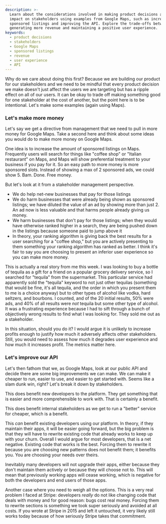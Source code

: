 ```yaml
---
description: >-
  Learn about the considerations involved in making product decisions and their
  impact on stakeholders using examples from Google Maps, such as increasing
  sponsored listings and improving the API. Explore the trade-offs between
  generating more revenue and maintaining a positive user experience.
keywords:
  - product decisions
  - stakeholders
  - Google Maps
  - sponsored listings
  - revenue
  - user experience
  - API
---
```


Why do we care about doing this first? Because we are building our product for our stakeholders and we need to be mindful that every product decision we make doesn't just affect the users we are targeting but has a ripple effect on all of our users. It can be okay to trade off making something good for one stakeholder at the cost of another, but the point here is to be intentional. Let's make some examples (again using Maps).

### Let's make more money

Let's say we get a directive from management that we need to pull in more money for Google Maps. Take a second here and think about some ideas you would do to make more money on Google Maps.

One idea is to increase the amount of sponsored listings on Maps. Frequently users will search for things like "coffee shop" or "Italian restaurant" on Maps, and Maps will show preferential treatment to your business if you pay for it. So an easy path to more money is more sponsored slots. Instead of showing a max of 2 sponsored ads, we could show 5. Bam. Done. Free money.

But let's look at it from a stakeholder management perspective.

- We do help net-new businesses that pay for those listings
- We do harm businesses that were already being shown as sponsored listings; we have diluted the value of an ad by showing more than just 2. An ad now is less valuable and that harms people already giving us money.
- We harm businesses that don't pay for those listings; when they would have otherwise ranked higher in a search, they are being pushed down in the listings because someone paid to jump above it
- In theory, your ranking algorithm is giving back the best results for a user searching for a "coffee shop," but you are actively presenting to them something your ranking algorithm has ranked as better. I think it's fair to say you are choosing to present an inferior user experience so you can make more money.

This is actually a real story from me this week. I was looking to buy a bottle of tequila as a gift for a friend on a popular grocery delivery service, so I searched for "tequila" from the supermarket. This particular service had apparently sold the "tequila" keyword to not just other tequilas (something that would be fine, it's all tequila, and the order in which you present them to me is a choice anyway) but to other types of alcohol like vodka, hard seltzers, and bourbons. I counted, and of the 20 initial results, 50% were ads, and 40% of all results were _not_ tequila but some other type of alcohol. It was a frustrating experience because I had to sift through a bunch of objectively wrong results to find what I was looking for. They sold me out as a stakeholder.

In this situation, should you do it? I would argue it is unlikely to increase profits enough to justify how much it adversely affects other stakeholders. Still, you would need to assess how much it degrades user experience and how much it increases profit. The metrics matter here.

### Let's improve our API

Let's then fathom that we, as Google Maps, look at our public API and decide there are some big improvements we can make. We can make it cheaper to run, easier to use, and easier to get started with. Seems like a slam dunk win, right? Let's break it down by stakeholders.

This does benefit new developers to the platform. They get something that is easier and more comprehensible to work with. That is certainly a benefit.

This does benefit internal stakeholders as we get to run a "better" service for cheaper, which is a benefit.

This _can_ benefit existing developers using our platform. In theory, if they maintain their apps, it will be easier going forward, but the big problem is that they will have to rewrite existing code that already works to keep up with your churn. Overall I would argue for most developers, that is a net negative. Existing code that works is the best. Forcing them to rewrite it because you are choosing new patterns does not benefit them; it benefits you. You are choosing your needs over theirs.

Inevitably many developers will not upgrade their apps, either because they don't maintain them actively or because they will choose not to. This will mean that previously working apps will cease working, which is negative for both the developers and end users of those apps.

Another case where you need to weigh all the options. This is a very real problem I faced at Stripe: developers _really_ do not like changing code that deals with money and for good reason: bugs cost real money. Forcing them to rewrite sections is something we took super seriously and avoided at all costs. If you wrote at Stripe in 2015 and left it untouched, it very likely still works today because of how seriously Stripe takes that commitment.
